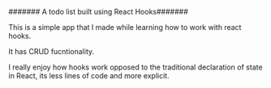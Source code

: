 ####### A todo list built using  React Hooks#######

This is a simple app that I made while learning how to work with react hooks.

It has CRUD fucntionality.

I really enjoy how hooks work opposed to the traditional declaration of state in React, its less lines of code and more explicit.


